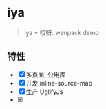 # iya
> iya = 哎呀. wenpack demo

## 特性

- [x] 多页面, 公用库
- [x] 开发 inline-source-map
- [x] 生产 UglifyJs
- [x] 